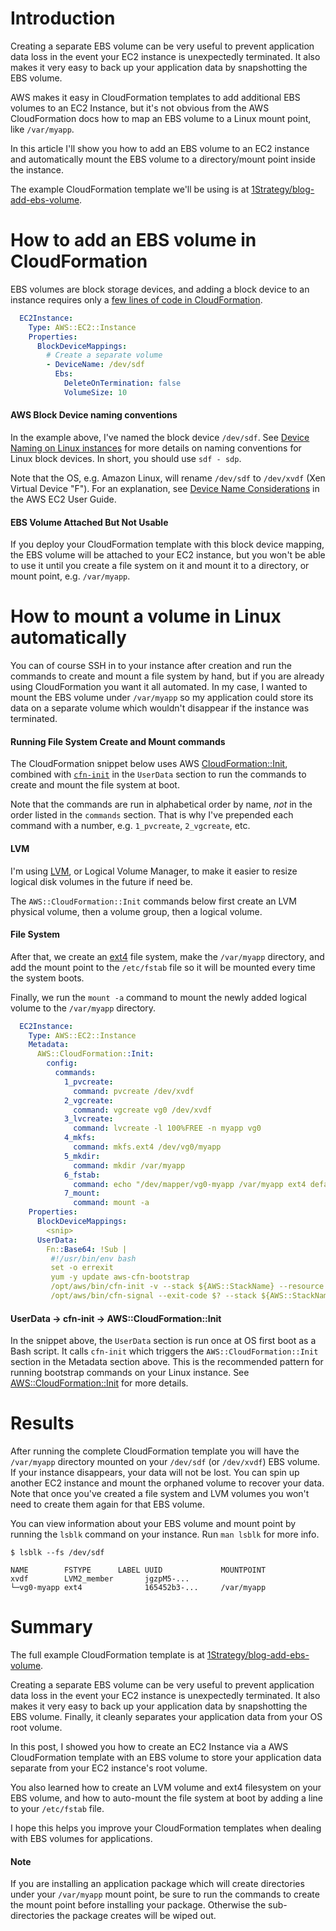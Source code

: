 
# Introduction

Creating a separate EBS volume can be very useful to prevent application data loss in the event your EC2 instance is unexpectedly terminated. It also makes it very easy to back up your application data by snapshotting the EBS volume.

AWS makes it easy in CloudFormation templates to add additional EBS volumes to an EC2 Instance,
but it's not obvious from the AWS CloudFormation docs how to map an EBS volume
to a Linux mount point, like `/var/myapp`.

In this article I'll show you how to add an EBS volume to an EC2 instance and
automatically mount the EBS volume to a directory/mount point inside the instance.

The example CloudFormation template we'll be using is at
[1Strategy/blog-add-ebs-volume](https://github.com/1Strategy/blog-add-ebs-volume).

# How to add an EBS volume in CloudFormation

EBS volumes are block storage devices, and adding a block device to an instance requires
only a [few lines of code in CloudFormation](http://docs.aws.amazon.com/AWSCloudFormation/latest/UserGuide/aws-properties-ec2-blockdev-mapping.html).


```YAML
  EC2Instance:
    Type: AWS::EC2::Instance
    Properties:
      BlockDeviceMappings:
        # Create a separate volume
        - DeviceName: /dev/sdf
          Ebs:
            DeleteOnTermination: false
            VolumeSize: 10
```

#### AWS Block Device naming conventions

In the example above, I've named the block device `/dev/sdf`. See [Device Naming on Linux instances](http://docs.aws.amazon.com/AWSEC2/latest/UserGuide/device_naming.html) for more details on
naming conventions for Linux block devices. In short, you should use `sdf - sdp`.

Note that the OS, e.g. Amazon Linux, will rename `/dev/sdf` to `/dev/xvdf` (Xen Virtual Device "F"). For an explanation, see [Device Name Considerations](http://docs.aws.amazon.com/AWSEC2/latest/UserGuide/device_naming.html#device-name-limits) in the AWS EC2 User Guide.

#### EBS Volume Attached But Not Usable

If you deploy your CloudFormation template with this block device mapping, the EBS
volume will be attached to your EC2 instance, but you won't be able to use it until
you create a file system on it and mount it to a directory, or mount point, e.g.
`/var/myapp`.


# How to mount a volume in Linux automatically

You can of course SSH in to your instance after creation and run the commands to
create and mount a file system by hand, but if you are already using CloudFormation
you want it all automated. In my case, I wanted to mount the EBS volume under
`/var/myapp` so my application could store its data on a separate volume which
wouldn't disappear if the instance was terminated.


#### Running File System Create and Mount commands

The CloudFormation snippet below uses AWS [CloudFormation::Init](http://docs.aws.amazon.com/AWSCloudFormation/latest/UserGuide/aws-resource-init.html), combined with
[`cfn-init`](http://docs.aws.amazon.com/AWSCloudFormation/latest/UserGuide/cfn-init.html) in the `UserData`
section to run the commands to create and mount the file system at boot.

Note that the commands are run in alphabetical order by name, *not* in the order listed in
the `commands` section. That is why I've prepended each command with a number,
e.g. `1_pvcreate`, `2_vgcreate`, etc.

#### LVM
I'm using [LVM](https://wiki.archlinux.org/index.php/LVM), or Logical Volume Manager,
to make it easier to resize logical disk volumes in the future if need be.

The `AWS::CloudFormation::Init` commands below first create an LVM physical volume, then a volume group, then a
logical volume.

#### File System
After that, we create an [ext4](https://en.wikipedia.org/wiki/Ext4)
file system, make the `/var/myapp` directory, and add the mount point to the
`/etc/fstab` file so it will be mounted every time the system boots.

Finally, we run the `mount -a` command to mount the newly added logical volume
to the `/var/myapp` directory.

```YAML
  EC2Instance:
    Type: AWS::EC2::Instance
    Metadata:
      AWS::CloudFormation::Init:
        config:
          commands:
            1_pvcreate:
              command: pvcreate /dev/xvdf
            2_vgcreate:
              command: vgcreate vg0 /dev/xvdf
            3_lvcreate:
              command: lvcreate -l 100%FREE -n myapp vg0
            4_mkfs:
              command: mkfs.ext4 /dev/vg0/myapp
            5_mkdir:
              command: mkdir /var/myapp
            6_fstab:
              command: echo "/dev/mapper/vg0-myapp /var/myapp ext4 defaults 0 2" >> /etc/fstab
            7_mount:
              command: mount -a
    Properties:
      BlockDeviceMappings:
        <snip>
      UserData:
        Fn::Base64: !Sub |
         #!/usr/bin/env bash
         set -o errexit
         yum -y update aws-cfn-bootstrap
         /opt/aws/bin/cfn-init -v --stack ${AWS::StackName} --resource EC2Instance --region ${AWS::Region}
         /opt/aws/bin/cfn-signal --exit-code $? --stack ${AWS::StackName} --resource EC2Instance --region ${AWS::Region}

```

#### UserData -> cfn-init -> AWS::CloudFormation::Init

In the snippet above, the `UserData` section is run once at OS first boot as a Bash script.
It calls `cfn-init` which triggers the `AWS::CloudFormation::Init` section in the
Metadata section above. This is the recommended pattern for running bootstrap commands on
your Linux instance. See [AWS::CloudFormation::Init](http://docs.aws.amazon.com/AWSCloudFormation/latest/UserGuide/aws-resource-init.html)
for more details.

# Results

After running the complete CloudFormation template you will have the `/var/myapp`
directory mounted on your `/dev/sdf` (or `/dev/xvdf`) EBS volume. If your instance
disappears, your data will not be lost. You can spin up another EC2 instance and
mount the orphaned volume to recover your data. Note that once you've created
a file system and LVM volumes you won't need to create them again for that EBS
volume.

You can view information about your EBS volume and mount point by running the
`lsblk` command on your instance. Run `man lsblk` for more info.

```
$ lsblk --fs /dev/sdf

NAME        FSTYPE      LABEL UUID             MOUNTPOINT
xvdf        LVM2_member       jgzpM5-...
└─vg0-myapp ext4              165452b3-...     /var/myapp
```

# Summary

The full example CloudFormation template is at
[1Strategy/blog-add-ebs-volume](https://github.com/1Strategy/blog-add-ebs-volume).

Creating a separate EBS volume can be very useful to prevent application data loss
in the event your EC2 instance is unexpectedly terminated. It also makes it very
easy to back up your application data by snapshotting the EBS volume. Finally,
it cleanly separates your application data from your OS root volume.

In this post, I showed you how to create an EC2 Instance via a AWS CloudFormation
template with an EBS volume to store your application data separate from your EC2
instance's root volume.

You also learned how to create an LVM volume and ext4 filesystem on your EBS volume,
and how to auto-mount the file system at boot by adding a line to your `/etc/fstab`
file.

I hope this helps you improve your CloudFormation templates when dealing with EBS volumes for applications.

#### Note
If you are installing an application package which will create directories under
your `/var/myapp` mount point, be sure to run the commands to create the mount
point before installing your package. Otherwise the sub-directories the package
creates will be wiped out.
